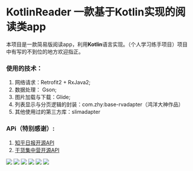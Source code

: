# KotlinReader 一款基于Kotlin实现的阅读类app

本项目是一款简易版阅读app，利用**Kotlin**语言实现。（个人学习练手项目）项目中有写的不到位的地方欢迎指正。


### 使用的技术：
1. 网络请求：Retrofit2 + RxJava2;
2. 数据处理： Gson;
3. 图片加载与下载：Glide;
4. 列表显示与分页逻辑的封装：com.zhy:base-rvadapter（鸿洋大神作品）
5. 其他使用过的第三方库：slimadapter

### APi（特别感谢）:
1. [知乎日报开源API](https://github.com/izzyleung/ZhihuDailyPurify/wiki/%E7%9F%A5%E4%B9%8E%E6%97%A5%E6%8A%A5-API-%E5%88%86%E6%9E%90)
2. [干货集中营开源API](http://gank.io/api)

![](https://github.com/LiuXi0314/KotlinReader/blob/master/pic/video.gif)
![](https://github.com/LiuXi0314/KotlinReader/blob/master/pic/Screenshot_1.jpg)
![](https://github.com/LiuXi0314/KotlinReader/blob/master/pic/Screenshot_2.jpg)
![](https://github.com/LiuXi0314/KotlinReader/blob/master/pic/Screenshot_3.jpg)
![](https://github.com/LiuXi0314/KotlinReader/blob/master/pic/Screenshot_4.jpg)
![](https://github.com/LiuXi0314/KotlinReader/blob/master/pic/Screenshot_5.jpg)
